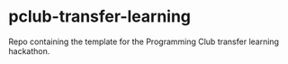 # pclub-transfer-learning
Repo containing the template for the Programming Club transfer learning hackathon.
